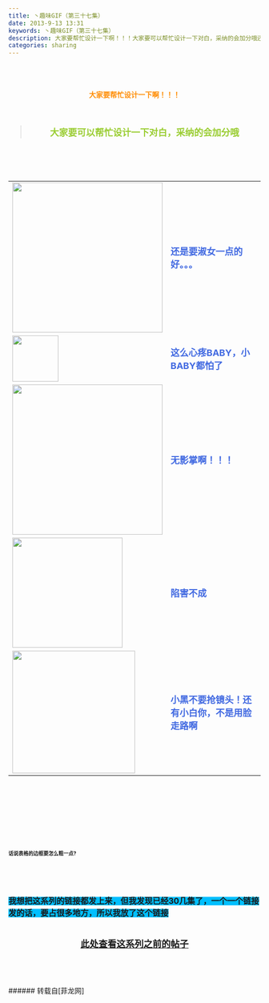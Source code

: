 ```yaml
---
title: 丶趣味GIF（第三十七集）
date: 2013-9-13 13:31
keywords: 丶趣味GIF（第三十七集）
description: 大家要帮忙设计一下啊！！！大家要可以帮忙设计一下对白，采纳的会加分哦还是要淑女一点的好。。。这么心疼BABY，小BABY都怕了无影掌啊！！！陷害不成 小黑不要抢镜头！还有小白你，不是用脸走路啊话说表格的边框要怎么粗一点?我想把这系列的链接都发上来，但我发现已经30几集了，一个一个链接发的话，要占很多地方，所以我放了这个链接此处查看这系列之前的帖子
categories: sharing
---
```

<td class="t_f" id="postmessage_48541">

<br/>
<br/>
<div align="center"><strong><font color="#ff8c00"><br/>
</font></strong></div><div align="center"><strong><font color="#ff8c00">大家要帮忙设计一下啊！！！</font></strong></div><br/>
<strong><font size="4"><br/>
</font></strong><div align="center"><div class="quote"><blockquote><strong><font size="4"><font color="#9acd32">大家要可以帮忙设计一下对白，采纳的会加分哦</font></font></strong><img alt="" border="0" onclick="" onmouseover="" smilieid="98" src="static/image/smiley/qiubilong/14.gif"/></blockquote></div><br/>
<strong><font size="4"><br/>
</font></strong><br/>
<table cellspacing="0" class="t_table"><tr><td>

<img aid="19536" class="zoom" data-cf-modified-302e9207373f0dbd9484a222-="" file="data/attachment/forum/201309/13/123812i0323zp4ehih0h93.gif" id="aimg_19536" inpost="1" onclick="" onmouseover="" src="http://www.flw.ph/data/attachment/forum/201309/13/123812i0323zp4ehih0h93.gif" width="300" zoomfile="data/attachment/forum/201309/13/123812i0323zp4ehih0h93.gif"/>


</td><td><font size="4"><font color="#4169e1"><strong>还是要淑女一点的好。。。</strong></font></font><img alt="" border="0" onclick="" onmouseover="" smilieid="249" src="static/image/smiley/Xiongmao/24.gif"/></td></tr><tr><td>

<img aid="19537" class="zoom" data-cf-modified-302e9207373f0dbd9484a222-="" file="data/attachment/forum/201309/13/123816efeparv3eekep0av.gif" id="aimg_19537" inpost="1" onclick="" onmouseover="" src="http://www.flw.ph/data/attachment/forum/201309/13/123816efeparv3eekep0av.gif" width="92" zoomfile="data/attachment/forum/201309/13/123816efeparv3eekep0av.gif"/>


</td><td><font size="4"><font color="#4169e1"><strong>这么心疼BABY，小BABY都怕了</strong></font></font><img alt="" border="0" onclick="" onmouseover="" smilieid="249" src="static/image/smiley/Xiongmao/24.gif"/></td></tr><tr><td>

<img aid="19540" class="zoom" data-cf-modified-302e9207373f0dbd9484a222-="" file="data/attachment/forum/201309/13/123854l1ojwli5vht55ico.gif" id="aimg_19540" inpost="1" onclick="" onmouseover="" src="http://www.flw.ph/data/attachment/forum/201309/13/123854l1ojwli5vht55ico.gif" width="300" zoomfile="data/attachment/forum/201309/13/123854l1ojwli5vht55ico.gif"/>


</td><td><font size="4"><font color="#4169e1"><strong>无影掌啊！！！</strong></font></font><img alt="" border="0" onclick="" onmouseover="" smilieid="249" src="static/image/smiley/Xiongmao/24.gif"/></td></tr><tr><td>

<img aid="19539" class="zoom" data-cf-modified-302e9207373f0dbd9484a222-="" file="data/attachment/forum/201309/13/123838c04pcn6f4770gcxk.gif" id="aimg_19539" inpost="1" onclick="" onmouseover="" src="http://www.flw.ph/data/attachment/forum/201309/13/123838c04pcn6f4770gcxk.gif" width="220" zoomfile="data/attachment/forum/201309/13/123838c04pcn6f4770gcxk.gif"/>


</td><td><font size="4"><font color="#4169e1"><strong>陷害不成 </strong></font></font><img alt="" border="0" onclick="" onmouseover="" smilieid="292" src="static/image/smiley/qq/10.gif"/></td></tr><tr><td>

<img aid="19538" class="zoom" data-cf-modified-302e9207373f0dbd9484a222-="" file="data/attachment/forum/201309/13/123830rx53p43p8334vv7d.gif" id="aimg_19538" inpost="1" onclick="" onmouseover="" src="http://www.flw.ph/data/attachment/forum/201309/13/123830rx53p43p8334vv7d.gif" width="245" zoomfile="data/attachment/forum/201309/13/123830rx53p43p8334vv7d.gif"/>


</td><td><font size="4"><font color="#4169e1"><strong>小黑不要抢镜头！还有小白你，不是用脸走路啊</strong></font></font><img alt="" border="0" onclick="" onmouseover="" smilieid="249" src="static/image/smiley/Xiongmao/24.gif"/><br/>
</td></tr></table></div><strong><font size="4"><strong><font size="4"><br/>
</font></strong></font><br/>
<br/>
<div align="center"><font size="4"><img alt="" border="0" onclick="" onmouseover="" smilieid="249" src="static/image/smiley/Xiongmao/24.gif"/></font></div><font size="4"><strong><font size="4"><br/>
</font></strong></font><br/>
<font size="4"><strong><font size="4"><br/>
</font></strong></font><br/>
<font size="1">话说表格的边框要怎么粗一点?</font></strong><strong><font size="1"><br/>
</font></strong><br/>
<strong><font size="1"><br/>
</font></strong><br/>
<strong><font size="1"><br/>
</font></strong><br/>
<strong><font style="background-color:rgb(0, 191, 255)"><font size="3">我想把这系列的链接都发上来，但我发现已经30几集了，一个一个链接发的话，要占很多地方，所以我放了这个链接</font></font></strong><strong><font style="background-color:rgb(0, 191, 255)"><font size="3"><br/>
</font></font></strong><br/>
<strong><font style="background-color:rgb(0, 191, 255)"><font size="3"><br/>
<div align="center"><img alt="" border="0" onclick="" onmouseover="" smilieid="249" src="static/image/smiley/Xiongmao/24.gif"/><font size="4"><font color="#ff0000"><strong><a href="http://www.flw.ph/home.php?mod=space&amp;uid=41&amp;do=thread&amp;view=me&amp;from=space" target="_blank">此处查看这系列之前的帖子</a></strong></font></font><img alt="" border="0" onclick="" onmouseover="" smilieid="249" src="static/image/smiley/Xiongmao/24.gif"/></div><br/>
</font></font></strong><br/>
<br/>
<br/>
</td>
###### 转载自[菲龙网]